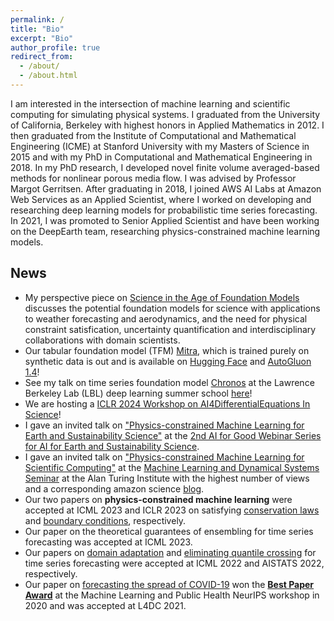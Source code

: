 ```yaml
---
permalink: /
title: "Bio"
excerpt: "Bio"
author_profile: true
redirect_from: 
  - /about/
  - /about.html
---
```


I am interested in the intersection of machine learning and scientific computing for simulating physical systems. I graduated from the University of California, Berkeley with highest honors in Applied Mathematics in 2012. I then graduated from the Institute of Computational and Mathematical Engineering (ICME) at Stanford University with my Masters of Science in 2015 and with my PhD in Computational and Mathematical Engineering in 2018. In my PhD research, I developed novel finite volume averaged-based methods for nonlinear porous media flow. I was advised by Professor Margot Gerritsen. After graduating in 2018, I joined AWS AI Labs at Amazon Web Services as an Applied Scientist, where I worked on developing and researching deep learning models for probabilistic time series forecasting. In 2021, I was promoted to Senior Applied Scientist and have been working on the DeepEarth team, researching physics-constrained machine learning models.


## News
- My perspective piece on [Science in the Age of Foundation Models](https://www.amazon.science/blog/science-in-the-age-of-foundation-models) discusses the potential foundation models for science with applications to weather forecasting and aerodynamics, and the need for physical constraint satisfication, uncertainty quantification and interdisciplinary collaborations with domain scientists.
- Our tabular foundation model (TFM) [Mitra](https://www.amazon.science/blog/mitra-mixed-synthetic-priors-for-enhancing-tabular-foundation-models), which is trained purely on synthetic data is out and is available on [Hugging Face](https://huggingface.co/autogluon/mitra-classifier) and [AutoGluon 1.4](https://auto.gluon.ai/dev/tutorials/tabular/tabular-foundational-models.html)!
- See my talk on time series foundation model [Chronos](https://arxiv.org/pdf/2403.07815) at the Lawrence Berkeley Lab (LBL) deep learning summer school [here](https://www.youtube.com/watch?v=4R4as2XABWg)!
- We are hosting a [ICLR 2024 Workshop on AI4DifferentialEquations In Science](https://iclr.cc/virtual/2024/workshop/20581)!
- I gave an invited talk on ["Physics-constrained Machine Learning for Earth and Sustainability Science"](https://www.youtube.com/watch?v=qflj9ZPL1vo) at the [2nd AI for Good Webinar Series for AI for Earth and Sustainability Science](https://aiforgood.itu.int/event/physics-constrained-machine-learning-for-scientific-computing/).
- I gave an invited talk on ["Physics-constrained Machine Learning for Scientific Computing"](https://www.youtube.com/watch?v=ag5qEEYTNFg) at the [Machine Learning and Dynamical Systems Seminar](https://www.turing.ac.uk/research/interest-groups/machine-learning-and-dynamical-systems) at the Alan Turing Institute with the highest number of views and a corresponding amazon science [blog](https://www.amazon.science/blog/physics-constrained-machine-learning-for-scientific-computing).
- Our two papers on **physics-constrained machine learning** were accepted at ICML 2023 and ICLR 2023 on satisfying [conservation laws](https://www.amazon.science/publications/learning-physical-models-that-can-respect-conservation-laws) and [boundary conditions](https://www.amazon.science/publications/guiding-continuous-operator-learning-through-physics-based-boundary-constraints), respectively.
- Our paper on the theoretical guarantees of ensembling for time series forecasting was accepted at ICML 2023.
- Our papers on [domain adaptation](https://proceedings.mlr.press/v162/jin22d/jin22d.pdf) and [eliminating quantile crossing](https://proceedings.mlr.press/v151/park22a/park22a.pdf) for time series forecasting were accepted at ICML 2022 and AISTATS 2022, respectively.
- Our paper on [forecasting the spread of COVID-19](http://proceedings.mlr.press/v144/wang21a/wang21a.pdf) won the [**Best Paper Award**](https://www.amazon.science/blog/paper-on-forecasting-spread-of-covid-19-wins-best-paper-award) at the Machine Learning and Public Health NeurIPS workshop in 2020 and was accepted at L4DC 2021.
